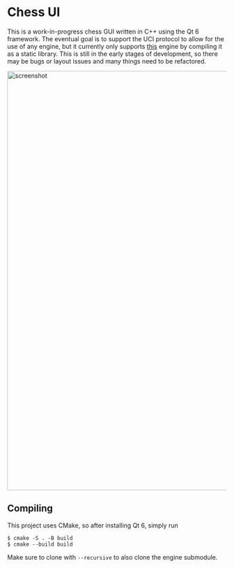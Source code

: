 # Chess UI
This is a work-in-progress chess GUI written in C++ using the Qt 6 framework. The eventual goal is to support the UCI protocol to allow for the use of any engine, but it currently only supports [this](https://github.com/boriskrisanov/chess_engine) engine by compiling it as a static library. This is still in the early stages of development, so there may be bugs or layout issues and many things need to be refactored.

<img width="960" alt="screenshot" src="https://github.com/user-attachments/assets/d1d3b84e-a595-445c-8244-eb01081422e0"/>

## Compiling
This project uses CMake, so after installing Qt 6, simply run
```shell
$ cmake -S . -B build
$ cmake --build build
```
Make sure to clone with `--recursive` to also clone the engine submodule.

